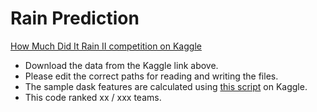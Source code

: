 # Rain Prediction
[How Much Did It Rain II competition on Kaggle](https://www.kaggle.com/c/how-much-did-it-rain-ii)

* Download the data from the Kaggle link above.
* Please edit the correct paths for reading and writing the files.
* The sample dask features are calculated using [this script](https://www.kaggle.com/wendykan/how-much-did-it-rain-ii/marshall-palmer-benchmark/code) on Kaggle.
* This code ranked xx / xxx teams.
